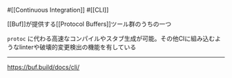 #[[Continuous Integration]] #[[CLI]]

[[Buf]]が提供する[[Protocol Buffers]]ツール群のうちの一つ

`protoc` に代わる高速なコンパイルやスタブ生成が可能。その他CIに組み込むようなlinterや破壊的変更検出の機能を有している

---

<https://buf.build/docs/cli/>